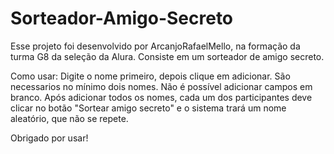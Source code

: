 # Sorteador-Amigo-Secreto

Esse projeto foi desenvolvido por ArcanjoRafaelMello, na formação da turma G8 da seleção da Alura.
Consiste em um sorteador de amigo secreto.

Como usar:
Digite o nome primeiro, depois clique em adicionar.
São necessarios no mínimo dois nomes.
Não é possível adicionar campos em branco.
Após adicionar todos os nomes, cada um dos participantes deve clicar no botão "Sortear amigo secreto" e o sistema trará um nome aleatório, que não se repete.

Obrigado por usar!
